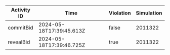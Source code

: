| Activity ID | Time | Violation | Simulation |
| --- | --- | --- | --- |
| commitBid | 2024-05-18T17:39:45.613Z | false | 2011322 |
| revealBid | 2024-05-18T17:39:46.725Z | true | 2011322 |